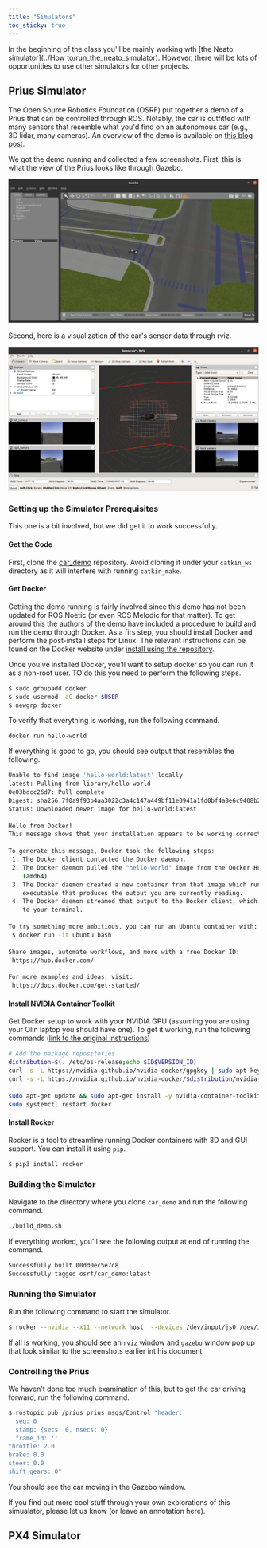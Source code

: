 ```yaml
---
title: "Simulators"
toc_sticky: true
---
```

In the beginning of the class you'll be mainly working wth [the Neato simulator](../How to/run_the_neato_simulator).  However, there will be lots of opportunities to use other simulators for other projects.

## Prius Simulator
The Open Source Robotics Foundation (OSRF) put together a demo of a Prius that can be controlled through ROS.  Notably,
the car is outfitted with many sensors that resemble what you'd find on an autonomous car (e.g., 3D lidar, many cameras).
An overview of the demo is available on [this blog post](https://www.osrfoundation.org/simulated-car-demo/).

We got the demo running and collected a few screenshots.  First, this is what the view of the Prius looks like through Gazebo.

![A view of a simulated Prius](../website_graphics/car_demo_gazebo.png)

Second, here is a visualization of the car's sensor data through rviz.

![A visualization of the Prius' sensor data](../website_graphics/car_demo_rviz.png)

### Setting up the Simulator Prerequisites

This one is a bit involved, but we did get it to work successfully.

#### Get the Code
First, clone the [car_demo](https://github.com/osrf/car_demo) repository.  Avoid cloning it under your `catkin_ws` directory as it will interfere with
running `catkin_make`.

#### Get Docker

Getting the demo running is fairly involved since this demo has not been updated for ROS Noetic (or even ROS Melodic for that matter).  To get around
this the authors of the demo have included a procedure to build and run the demo through Docker.  As a firs step, you should install Docker and perform the post-install steps for Linux.  The relevant instructions can be found on the Docker website under [install using the repository](https://docs.docker.com/engine/install/ubuntu/#install-using-the-repository).

Once you've installed Docker, you'll want to setup docker so you can run it as a non-root user.  TO do this you need to perform the following steps.

```bash
$ sudo groupadd docker 
$ sudo usermod -aG docker $USER
$ newgrp docker
```

To verify that everything is working, run the following command.
```bash
docker run hello-world
```

If everything is good to go, you should see output that resembles the following.
```bash
Unable to find image 'hello-world:latest' locally
latest: Pulling from library/hello-world
0e03bdcc26d7: Pull complete 
Digest: sha256:7f0a9f93b4aa3022c3a4c147a449bf11e0941a1fd0bf4a8e6c9408b2600777c5
Status: Downloaded newer image for hello-world:latest

Hello from Docker!
This message shows that your installation appears to be working correctly.

To generate this message, Docker took the following steps:
 1. The Docker client contacted the Docker daemon.
 2. The Docker daemon pulled the "hello-world" image from the Docker Hub.
    (amd64)
 3. The Docker daemon created a new container from that image which runs the
    executable that produces the output you are currently reading.
 4. The Docker daemon streamed that output to the Docker client, which sent it
    to your terminal.

To try something more ambitious, you can run an Ubuntu container with:
 $ docker run -it ubuntu bash

Share images, automate workflows, and more with a free Docker ID:
 https://hub.docker.com/

For more examples and ideas, visit:
 https://docs.docker.com/get-started/
```

#### Install NVIDIA Container Toolkit

Get Docker setup to work with your NVIDIA GPU (assuming you are using your Olin laptop you should have one).  To get it working, run the following commands ([link to the original instructions](https://github.com/NVIDIA/nvidia-docker))
```bash
# Add the package repositories
distribution=$(. /etc/os-release;echo $ID$VERSION_ID)
curl -s -L https://nvidia.github.io/nvidia-docker/gpgkey | sudo apt-key add -
curl -s -L https://nvidia.github.io/nvidia-docker/$distribution/nvidia-docker.list | sudo tee /etc/apt/sources.list.d/nvidia-docker.list

sudo apt-get update && sudo apt-get install -y nvidia-container-toolkit
sudo systemctl restart docker
```

#### Install Rocker

Rocker is a tool to streamline running Docker containers with 3D and GUI support.  You can install it using ``pip``.

```bash
$ pip3 install rocker
```

### Building the Simulator

Navigate to the directory where you clone ``car_demo`` and run the following command.

```bash
./build_demo.sh
```

If everything worked, you'll see the following output at end of running the command.
```bash
Successfully built 00dd0ec5e7c8
Successfully tagged osrf/car_demo:latest
```

### Running the Simulator

Run the following command to start the simulator.

```bash
$ rocker --nvidia --x11 --network host  --devices /dev/input/js0 /dev/input/js1 -- osrf/car_demo
```

If all is working, you should see an ``rviz`` window and ``gazebo`` window pop up that look similar to the screenshots earlier int his document.

### Controlling the Prius

We haven't done too much examination of this, but to get the car driving forward, run the following command.

```bash
$ rostopic pub /prius prius_msgs/Control "header:
  seq: 0
  stamp: {secs: 0, nsecs: 0}
  frame_id: ''
throttle: 2.0
brake: 0.0
steer: 0.0
shift_gears: 0" 
```

You should see the car moving in the Gazebo window.

If you find out more cool stuff through your own explorations of this simualator, please let us know (or leave an annotation here).

## PX4 Simulator


